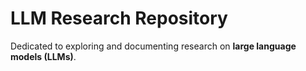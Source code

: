 
# LLM Research Repository

Dedicated to exploring and documenting research on **large language models (LLMs)**. 
